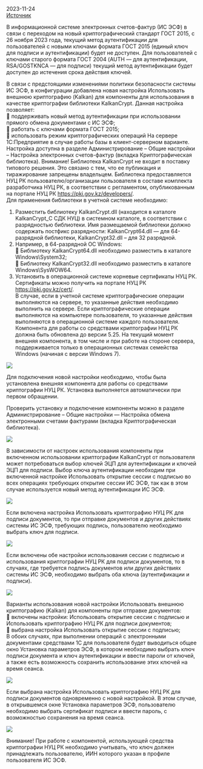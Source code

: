 2023-11-24  
[Источник](https://help.inbuh.kz/6737/)

В информационной системе электронных счетов-фактур (ИС ЭСФ) в связи с переходом на новый криптографический стандарт ГОСТ 2015, с 26 ноября 2023 года, текущий метод аутентификации для пользователей с новыми ключами формата ГОСТ 2015 (единый ключ для подписи и аутентификации) будет не доступен. Для пользователей с ключами старого формата ГОСТ 2004 (AUTH — для аутентификации, RSA/GOSTKNCA — для подписи) текущий метод аутентификации будет доступен до истечения срока действия ключей.

В связи с предстоящими изменениями политики безопасности системы ИС ЭСФ, в конфигурации добавлена новая настройка Использовать внешнюю криптографию (Kalkan) для компоненты для использования в качестве криптографии библиотеки KalkanCrypt. Данная настройка позволяет:  
 поддерживать новый метод аутентификации при использовании прямого обмена документами с ИС ЭСФ;  
 работать с ключами формата ГОСТ 2015;  
 использовать режим криптографических операций На сервере 1С:Предприятие в случае работы базы в клиент-серверном варианте.  
Настройка доступна в разделе Администрирование – Общие настройки – Настройка электронных счетов-фактур (вкладка Криптографическая библиотека). Внимание! Библиотека KalkanCrypt не входит в поставку типового решения. Это связано с тем, что ее публикация и тиражирование запрещены владельцем. Библиотека предоставляется НУЦ РК пользователю/организации пользователя в составе комплекта разработчика НУЦ РК, в соответствии с регламентом, опубликованным на портале НУЦ РК https://pki.gov.kz/developers/.  
Для применения библиотеки в учетной системе необходимо:

1. Разместить библиотеку KalkanCrypt.dll (находится в каталоге KalkanCrypt_С СДК НУЦ) в системном каталоге, в соответствии с разрядностью библиотеки. Имя размещаемой библиотеки должно содержать постфикс разрядности: KalkanCrypt64.dll — для 64-разрядной библиотеки, KalkanCrypt32.dll – для 32 разрядной.
2. Например, в 64-разрядной ОС Windows:  
     Библиотеку KalkanCrypt64.dll необходимо разместить в каталоге Windows\System32;  
     Библиотеку KalkanCrypt32.dll необходимо разместить в каталоге Windows\SysWOW64.
3. Установить в операционной системе корневые сертификаты НУЦ РК.  
    Сертификаты можно получить на портале НУЦ РК https://pki.gov.kz/cert/.  
    В случае, если в учетной системе криптографические операции выполняются на сервере, то указанные действия необходимо выполнить на сервере. Если криптографические операции выполняются на компьютере пользователя, то указанные действия выполняются в операционной системе каждого пользователя.  
    Компонента для работы со средствами криптографии НУЦ РК должна быть обновлена до версии 5.25. На текущий момент внешняя компонента, в том числе и при работе на стороне сервера, поддерживается только в операционных системах семейства Windows (начиная с версии Windows 7).

![](/Media/KalkanCrypt/image.png)

Для подключения новой настройки необходимо, чтобы была установлена внешняя компонента для работы со средствами криптографии НУЦ РК. Установка выполняется автоматически при первом обращении.

Проверить установку и подключение компоненты можно в разделе Администрирование – Общие настройки — Настройка обмена электронными счетами фактурами (вкладка Криптографическая библиотека).

![](/Media/KalkanCrypt/image-1.png)

В зависимости от настроек использования компоненты при включенном использовании криптографии KalkanCrypt от пользователя может потребоваться выбор ключей ЭЦП для аутентификации и ключей ЭЦП для подписи. Выбор ключа аутентификации необходим при включенной настройке Использовать открытие сессии с подписью во всех операциях требующих открытие сессии ИС ЭСФ, так как в этом  
случае используется новый метод аутентификации ИС ЭСФ.

![](/Media/KalkanCrypt/image-2.png)

Если включена настройка Использовать криптографию НУЦ РК для подписи документов, то при отправке документов и других действиях системы ИС ЭСФ, требующих подпись, пользователю необходимо выбрать ключ для подписи.

![](/Media/KalkanCrypt/image-3.png)

Если включены обе настройки использования сессии с подписью и использования криптографии НУЦ РК для подписи документов, то в случаях, где требуется подпись документов или других действиях системы ИС ЭСФ, необходимо выбрать оба ключа (аутентификации и подписи).

![](/Media/KalkanCrypt/image-4.png)

Варианты использования новой настройки Использовать внешнюю криптографию (Kalkan) для компоненты при отправке документов:  
 включены настройки: Использовать открытие сессии с подписью и Использовать криптографию НУЦ РК для подписи документов;  
 выбрана настройка Использовать открытие сессии с подписью;  
В обоих случаях, при выполнении операций с электронными документами средствами 1С для пользователя будет выводиться общее окно Установка параметров ЭСФ, в котором необходимо выбрать ключ подписи документа и ключ аутентификации и ввести пароли от ключей, а также есть возможность сохранить использование этих ключей на время сеанса.

![](/Media/KalkanCrypt/image-5.png)

Если выбрана настройка Использовать криптографию НУЦ РК для подписи документов одновременно с новой настройкой. В этом случае, в открывшемся окне Установка параметров ЭСФ, пользователю необходимо выбрать сертификат подписи и ввести пароль, с возможностью сохранения на время сеанса.

![](/Media/KalkanCrypt/image-6.png)

Внимание! При работе с компонентой, использующей средства криптографии НУЦ РК необходимо учитывать, что ключ должен принадлежать пользователю, ИИН которого указан в профиле пользователя ИС ЭСФ.